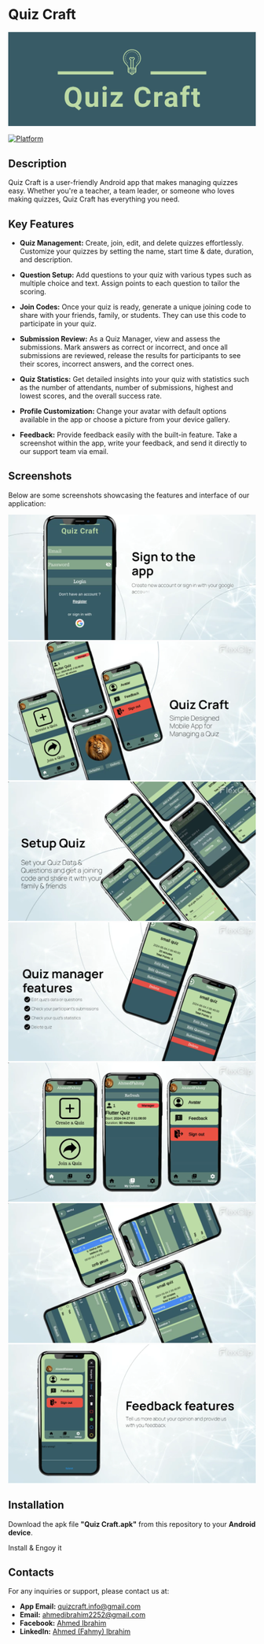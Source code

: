 # Quiz Craft

![Logo](images/facebook_cover_photo_1.png)

[![Platform](https://img.shields.io/badge/platform-Android-blue.svg)]()

## Description
Quiz Craft is a user-friendly Android app that makes managing quizzes easy. Whether you're a teacher, a team leader, or someone who loves making quizzes, Quiz Craft has everything you need.

## Key Features

- **Quiz Management:** Create, join, edit, and delete quizzes effortlessly. Customize your quizzes by setting the name, start time & date, duration, and description.

- **Question Setup:** Add questions to your quiz with various types such as multiple choice and text. Assign points to each question to tailor the scoring.

- **Join Codes:** Once your quiz is ready, generate a unique joining code to share with your friends, family, or students. They can use this code to participate in your quiz.

- **Submission Review:** As a Quiz Manager, view and assess the submissions. Mark answers as correct or incorrect, and once all submissions are reviewed, release the results for participants to see their scores, incorrect answers, and the correct ones.

- **Quiz Statistics:** Get detailed insights into your quiz with statistics such as the number of attendants, number of submissions, highest and lowest scores, and the overall success rate.

- **Profile Customization:** Change your avatar with default options available in the app or choose a picture from your device gallery.

- **Feedback:** Provide feedback easily with the built-in feature. Take a screenshot within the app, write your feedback, and send it directly to our support team via email.


## Screenshots
Below are some screenshots showcasing the features and interface of our application:

![Alt text](screenshots/1.png)
![Alt text](screenshots/2.png)
![Alt text](screenshots/3.png)
![Alt text](screenshots/4.png)
![Alt text](screenshots/5.png)
![Alt text](screenshots/6.png)
![Alt text](screenshots/7.png)

## Installation
Download the apk file **"Quiz Craft.apk"** from this repository to your **Android device**.

Install & Engoy it

## Contacts
For any inquiries or support, please contact us at:
- **App Email:** quizcraft.info@gmail.com
- **Email:** ahmedibrahim2252@gmail.com
- **Facebook:** [Ahmed Ibrahim](https://www.facebook.com/profile.php?id=100015635143894)
- **LinkedIn:** [Ahmed (Fahmy) Ibrahim](https://www.linkedin.com/in/ahmed-ibrahim-79b16320b/)
